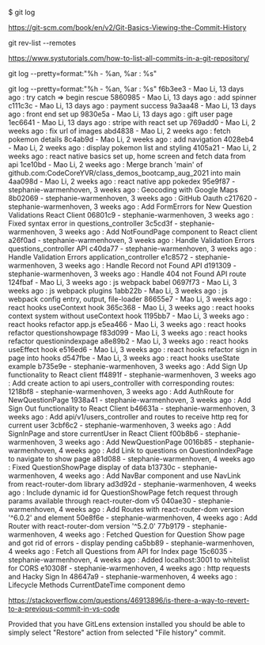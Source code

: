 $ git log


https://git-scm.com/book/en/v2/Git-Basics-Viewing-the-Commit-History


git rev-list --remotes


https://www.systutorials.com/how-to-list-all-commits-in-a-git-repository/




git log --pretty=format:"%h - %an, %ar : %s"


git log --pretty=format:"%h - %an, %ar : %s"
f6b3ee3 - Mao Li, 13 days ago : try catch => begin rescue
5860985 - Mao Li, 13 days ago : add spinner
c111c3c - Mao Li, 13 days ago : payment success
9a3aa48 - Mao Li, 13 days ago : front end set up
9830e5a - Mao Li, 13 days ago : gift user page
1ec6641 - Mao Li, 13 days ago : stripe with react set up
769add0 - Mao Li, 2 weeks ago : fix url of images
abd4838 - Mao Li, 2 weeks ago : fetch pokemon details
8c4ab9d - Mao Li, 2 weeks ago : add navigation
4028eb4 - Mao Li, 2 weeks ago : display pokemon list and styling
4105a21 - Mao Li, 2 weeks ago : react native basics set up, home screen and fetch data from api
1ce10bd - Mao Li, 2 weeks ago : Merge branch 'main' of github.com:CodeCoreYVR/class_demos_bootcamp_aug_2021 into main
4aa098d - Mao Li, 2 weeks ago : react native app pokedex
95e9f87 - stephanie-warmenhoven, 3 weeks ago : Geocoding with Google Maps
8b02069 - stephanie-warmenhoven, 3 weeks ago : GitHub Oauth
c217620 - stephanie-warmenhoven, 3 weeks ago : Add FormErrors for New Question Validations React Client
06801c9 - stephanie-warmenhoven, 3 weeks ago : Fixed syntax error in questions_controller
3c5cd3f - stephanie-warmenhoven, 3 weeks ago : Add NotFoundPage component to React client
a26f0ad - stephanie-warmenhoven, 3 weeks ago : Handle Validation Errors questions_controller API
c40da77 - stephanie-warmenhoven, 3 weeks ago : Handle Validation Errors application_controller
e1c8572 - stephanie-warmenhoven, 3 weeks ago : Handle Record not Found API
d191309 - stephanie-warmenhoven, 3 weeks ago : Handle 404 not Found API route
124fbaf - Mao Li, 3 weeks ago : js webpack babel
0697f73 - Mao Li, 3 weeks ago : js webpack plugins
1abb22b - Mao Li, 3 weeks ago : js webpack config entry, output, file-loader
86655e7 - Mao Li, 3 weeks ago : react hooks useContext hook
365c368 - Mao Li, 3 weeks ago : react hooks context system without useContext hook
1195bb7 - Mao Li, 3 weeks ago : react hooks refactor app.js
e5ea466 - Mao Li, 3 weeks ago : react hooks refactor questionshowpage
f83d099 - Mao Li, 3 weeks ago : react hooks refactor questionindexpage
a8e89b2 - Mao Li, 3 weeks ago : react hooks useEffect hook
e516ed6 - Mao Li, 3 weeks ago : react hooks refactor sign in page into hooks
d547fbe - Mao Li, 3 weeks ago : react hooks useState example
b735e9e - stephanie-warmenhoven, 3 weeks ago : Add Sign Up functionality to React client
ff4891f - stephanie-warmenhoven, 3 weeks ago : Add create action to api users_controller with corresponding routes:
1218bf8 - stephanie-warmenhoven, 3 weeks ago : Add AuthRoute for NewQuestionPage
1938a41 - stephanie-warmenhoven, 3 weeks ago : Add Sign Out functionality to React Client
b46631a - stephanie-warmenhoven, 3 weeks ago : Add api/v1/users_controller and routes to receive http req for current user
3cbf6c2 - stephanie-warmenhoven, 3 weeks ago : Add SignInPage and store currentUser in React Client
f00b8b6 - stephanie-warmenhoven, 3 weeks ago : Add NewQuestionPage
0016b85 - stephanie-warmenhoven, 4 weeks ago : Add Link to questions on QuestionIndexPage to navigate to show page
a81d088 - stephanie-warmenhoven, 4 weeks ago : Fixed QuestionShowPage display of data
b13730c - stephanie-warmenhoven, 4 weeks ago : Add NavBar component and use NavLink from react-router-dom library
ad3d92d - stephanie-warmenhoven, 4 weeks ago : Include dynamic id for QuestionShowPage fetch request through params available through react-router-dom v5
040ae30 - stephanie-warmenhoven, 4 weeks ago : Add Routes with react-router-dom version '^6.0.2' and element
50e8f6e - stephanie-warmenhoven, 4 weeks ago : Add Router with react-router-dom version '^5.2.0'
77b9179 - stephanie-warmenhoven, 4 weeks ago : Fetched Question for Question Show page and got rid of errors - display pending
ca5bb89 - stephanie-warmenhoven, 4 weeks ago : Fetch all Questions from API for Index page
15c6035 - stephanie-warmenhoven, 4 weeks ago : Added localhost:3001 to whitelist for CORS
e10308f - stephanie-warmenhoven, 4 weeks ago : http requests and Hacky Sign In
48647a9 - stephanie-warmenhoven, 4 weeks ago : Lifecycle Methods CurrentDateTime component demo


https://stackoverflow.com/questions/46913896/is-there-a-way-to-revert-to-a-previous-commit-in-vs-code


Provided that you have GitLens extension installed you should be able to simply select "Restore" action from selected "File history" commit.